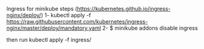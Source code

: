 Ingress for minikube steps (https://kubernetes.github.io/ingress-nginx/deploy/)
1- kubectl apply -f https://raw.githubusercontent.com/kubernetes/ingress-nginx/master/deploy/mandatory.yaml
2- \$ minikube addons disable ingress

then run
kubectl apply -f ingress/
